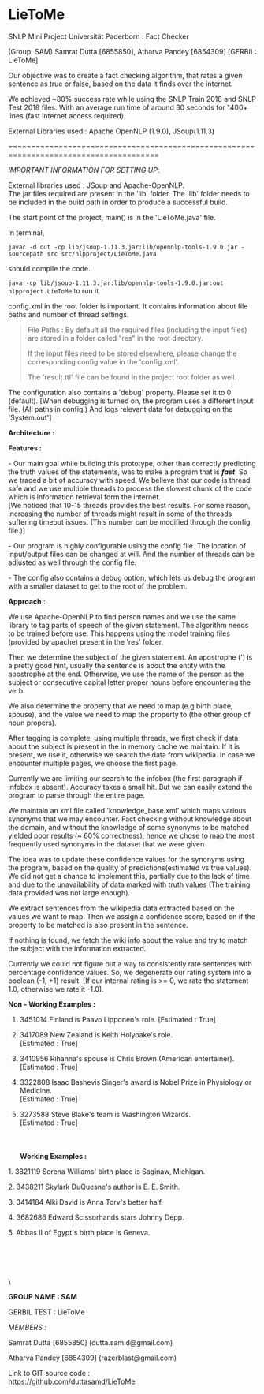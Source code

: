 # LieToMe
SNLP Mini Project Universität Paderborn : Fact Checker

(Group: SAM) Samrat Dutta \[6855850\], Atharva Pandey \[6854309\] \[GERBIL: LieToMe\]

Our objective was to create a fact checking algorithm, that rates a given sentence as true or false, based on the data it finds over the internet.

We achieved \~80% success rate while using the SNLP Train 2018 and SNLP Test 2018 files. With an average run time of around 30 seconds for 1400+ lines (fast internet access required).

External Libraries used : Apache OpenNLP (1.9.0), JSoup(1.11.3)




=======================================================================================



*IMPORTANT INFORMATION FOR SETTING UP*:

External libraries used : JSoup and Apache-OpenNLP.\
The jar files required are present in the 'lib' folder. The 'lib' folder needs to be included in the build path in order to produce a successful build.

The start point of the project, main() is in the 'LieToMe.java' file.

In terminal,

`javac -d out -cp lib/jsoup-1.11.3.jar:lib/opennlp-tools-1.9.0.jar -sourcepath src src/nlpproject/LieToMe.java`

should compile the code.

`java -cp lib/jsoup-1.11.3.jar:lib/opennlp-tools-1.9.0.jar:out nlpproject.LieToMe` to run it.

config.xml in the root folder is important. It contains information about file paths and number of thread settings.

> File Paths : By default all the required files (including the input files) are stored in a folder called "res" in the root directory.
>
> If the input files need to be stored elsewhere, please change the corresponding config value in the 'config.xml'.
>
> The 'result.ttl' file can be found in the project root folder as well.

The configuration also contains a 'debug' property. Please set it to 0 (default). \[When debugging is turned on, the program uses a different input file. (All paths in config.) And logs relevant data for debugging on the 'System.out'\]

**Architecture :**

**Features :**

\- Our main goal while building this prototype, other than correctly predicting the truth values of the statements, was to make a program that is ***fast***. So we traded a bit of accuracy with speed. We believe that our code is thread safe and we use multiple threads to process the slowest chunk of the code which is information retrieval form the internet.\
\[We noticed that 10-15 threads provides the best results. For some reason, increasing the number of threads might result in some of the threads suffering timeout issues. (This number can be modified through the config file.)\]

\- Our program is highly configurable using the config file. The location of input/output files can be changed at will. And the number of threads can be adjusted as well through the config file.

\- The config also contains a debug option, which lets us debug the program with a smaller dataset to get to the root of the problem.

**Approach** :

We use Apache-OpenNLP to find person names and we use the same library to tag parts of speech of the given statement. The algorithm needs to be trained before use. This happens using the model training files (provided by apache) present in the 'res' folder.

Then we determine the subject of the given statement. An apostrophe (') is a pretty good hint, usually the sentence is about the entity with the apostrophe at the end. Otherwise, we use the name of the person as the subject or consecutive capital letter proper nouns before encountering the verb.

We also determine the property that we need to map (e.g birth place, spouse), and the value we need to map the property to (the other group of noun propers).

After tagging is complete, using multiple threads, we first check if data about the subject is present in the in memory cache we maintain. If it is present, we use it, otherwise we search the data from wikipedia. In case we encounter multiple pages, we choose the first page.

Currently we are limiting our search to the infobox (the first paragraph if infobox is absent). Accuracy takes a small hit. But we can easily extend the program to parse through the entire page.

We maintain an xml file called 'knowledge\_base.xml' which maps various synonyms that we may encounter. Fact checking without knowledge about the domain, and without the knowledge of some synonyms to be matched yielded poor results (\~ 60% correctness), hence we chose to map the most frequently used synonyms in the dataset that we were given

The idea was to update these confidence values for the synonyms using the program, based on the quality of predictions(estimated vs true values). We did not get a chance to implement this, partially due to the lack of time and due to the unavailability of data marked with truth values (The training data provided was not large enough).

We extract sentences from the wikipedia data extracted based on the values we want to map. Then we assign a confidence score, based on if the property to be matched is also present in the sentence.

If nothing is found, we fetch the wiki info about the value and try to match the subject with the information extracted.

Currently we could not figure out a way to consistently rate sentences with percentage confidence values. So, we degenerate our rating system into a boolean (-1, +1) result. \[If our internal rating is \>= 0, we rate the statement 1.0, otherwise we rate it -1.0\].

**Non - Working Examples :**

1. 3451014 Finland is Paavo Lipponen\'s role. \[Estimated : True\]

2. 3417089 New Zealand is Keith Holyoake\'s role.\
\[Estimated : True\]

3. 3410956 Rihanna\'s spouse is Chris Brown (American entertainer). \[Estimated : True\]

4. 3322808	Isaac Bashevis Singer\'s award is Nobel Prize in Physiology or Medicine.\
\[Estimated : True\]

5. 3273588	Steve Blake's team is Washington Wizards.\
\[Estimated : True\]\
\
\
\
**Working Examples :**

1\. 3821119 Serena Williams\' birth place is Saginaw, Michigan.

2\. 3438211 Skylark DuQuesne\'s author is E. E. Smith.

3\. 3414184 Alki David is Anna Torv\'s better half.

4\. 3682686 Edward Scissorhands stars Johnny Depp.

5\. Abbas II of Egypt\'s birth place is Geneva.

\
\
\
\
\

**GROUP NAME : SAM**

GERBIL TEST : LieToMe

*MEMBERS :*

Samrat Dutta \[6855850\] (dutta.sam.d\@gmail.com)

Atharva Pandey \[6854309\] (razerblast\@gmail.com)

Link to GIT source code :\
https://github.com/duttasamd/LieToMe
